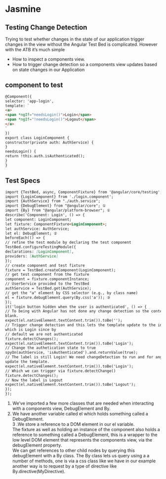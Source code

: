 # Jasmine
## Testing Change Detection
Trying to test whether changes in the state of our application trigger changes in the view without
the Angular Test Bed is complicated. However with the ATB it’s much simple
* How to inspect a components view.
* How to trigger change detection so a components view updates based on state changes in our
Application

## component to test
```markdown
@Component({
selector: 'app-login',
template: `
<a>
<span *ngIf="needsLogin()">Login</span>
<span *ngIf="!needsLogin()">Logout</span>
</a>
`
})
export class LoginComponent {
constructor(private auth: AuthService) {
}
needsLogin() {
return !this.auth.isAuthenticated();
}
}
```
## Test Specs
```markdown
import {TestBed, async, ComponentFixture} from '@angular/core/testing';
import {LoginComponent} from './login.component';
import {AuthService} from "./auth.service";
import {DebugElement} from "@angular/core"; ①
import {By} from "@angular/platform-browser"; ①
describe('Component: Login', () => {
let component: LoginComponent;
let fixture: ComponentFixture<LoginComponent>;
let authService: AuthService;
let el: DebugElement; ②
beforeEach(() => {
// refine the test module by declaring the test component
TestBed.configureTestingModule({
declarations: [LoginComponent],
providers: [AuthService]
});
// create component and test fixture
fixture = TestBed.createComponent(LoginComponent);
// get test component from the fixture
component = fixture.componentInstance;
// UserService provided to the TestBed
authService = TestBed.get(AuthService);
// get the "a" element by CSS selector (e.g., by class name)
el = fixture.debugElement.query(By.css('a')); ③
});
it('login button hidden when the user is authenticated', () => {
// To being with Angular has not done any change detection so the content is
blank.
expect(el.nativeElement.textContent.trim()).toBe('');
// Trigger change detection and this lets the template update to the initial value
which is Login since by
// default we are not authenticated
fixture.detectChanges();
expect(el.nativeElement.textContent.trim()).toBe('Login');
// Change the authetication state to true
spyOn(authService, 'isAuthenticated').and.returnValue(true);
// The label is still Login! We need changeDetection to run and for angular to
update the template.
expect(el.nativeElement.textContent.trim()).toBe('Login');
// Which we can trigger via fixture.detectChange()
fixture.detectChanges();
// Now the label is Logout
expect(el.nativeElement.textContent.trim()).toBe('Logout');
});
});
```
1. We’ve imported a few more classes that are needed when interacting with a components view,
DebugElement and By. <br/>
2. We have another variable called el which holds something called a DebugElement. <br/>
3 .We store a reference to a DOM element in our el variable. <br/>
The fixture as well as holding an instance of the component also holds a reference to something
called a DebugElement, this is a wrapper to the low level DOM element that represents the
components view, via the debugElement property. <br/>
We can get references to other child nodes by querying this debugElement with a By class. The By
class lets us query using a a number of methods, one is via a css class like we have in our example
another way is to request by a type of directive like By.directive(MyDirective).
